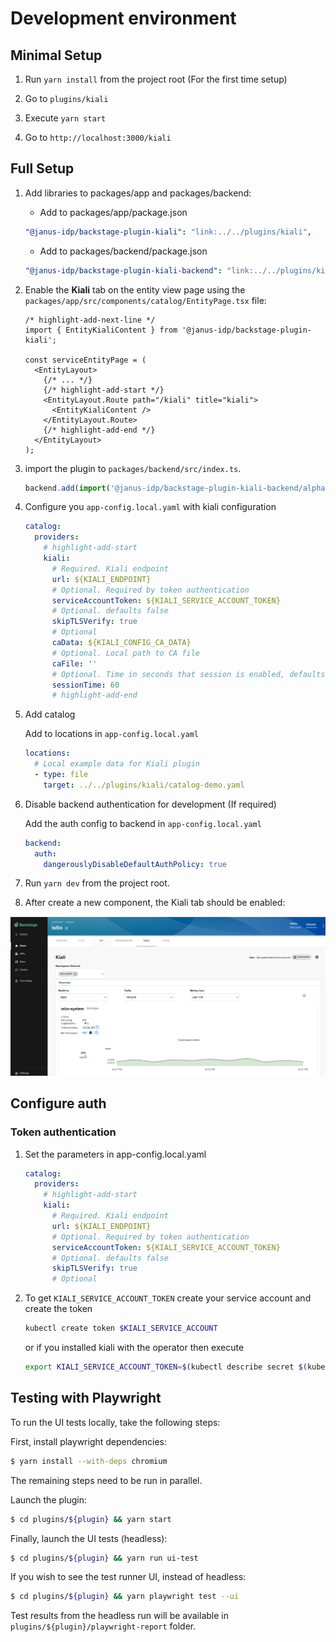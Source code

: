 # Development environment

## Minimal Setup

1. Run `yarn install` from the project root (For the first time setup)

2. Go to `plugins/kiali`

3. Execute `yarn start`

4. Go to `http://localhost:3000/kiali`

## Full Setup

1. Add libraries to packages/app and packages/backend:

   - Add to packages/app/package.json

   ```yaml title="packages/app/package.json"
   "@janus-idp/backstage-plugin-kiali": "link:../../plugins/kiali",
   ```

   - Add to packages/backend/package.json

   ```yaml title="packages/backend/package.json"
   "@janus-idp/backstage-plugin-kiali-backend": "link:../../plugins/kiali-backend",
   ```

2. Enable the **Kiali** tab on the entity view page using the `packages/app/src/components/catalog/EntityPage.tsx` file:

   ```tsx title="packages/app/src/components/catalog/EntityPage.tsx"
   /* highlight-add-next-line */
   import { EntityKialiContent } from '@janus-idp/backstage-plugin-kiali';

   const serviceEntityPage = (
     <EntityLayout>
       {/* ... */}
       {/* highlight-add-start */}
       <EntityLayout.Route path="/kiali" title="kiali">
         <EntityKialiContent />
       </EntityLayout.Route>
       {/* highlight-add-end */}
     </EntityLayout>
   );
   ```

3. import the plugin to `packages/backend/src/index.ts`.

   ```typescript title="packages/backend/src/index.ts"
   backend.add(import('@janus-idp/backstage-plugin-kiali-backend/alpha'));
   ```

4. Configure you `app-config.local.yaml` with kiali configuration

   ```yaml
   catalog:
     providers:
       # highlight-add-start
       kiali:
         # Required. Kiali endpoint
         url: ${KIALI_ENDPOINT}
         # Optional. Required by token authentication
         serviceAccountToken: ${KIALI_SERVICE_ACCOUNT_TOKEN}
         # Optional. defaults false
         skipTLSVerify: true
         # Optional
         caData: ${KIALI_CONFIG_CA_DATA}
         # Optional. Local path to CA file
         caFile: ''
         # Optional. Time in seconds that session is enabled, defaults to 1 minute.
         sessionTime: 60
         # highlight-add-end
   ```

5. Add catalog

   Add to locations in `app-config.local.yaml`

   ```yaml
   locations:
     # Local example data for Kiali plugin
     - type: file
       target: ../../plugins/kiali/catalog-demo.yaml
   ```

6. Disable backend authentication for development (If required)

   Add the auth config to backend in `app-config.local.yaml`

   ```yaml
   backend:
     auth:
       dangerouslyDisableDefaultAuthPolicy: true
   ```

7. Run `yarn dev` from the project root.
8. After create a new component, the Kiali tab should be enabled:

![catalog-list](./images/kiali-tab-backstage.png)

## Configure auth

### Token authentication

1. Set the parameters in app-config.local.yaml

   ```yaml
   catalog:
     providers:
       # highlight-add-start
       kiali:
         # Required. Kiali endpoint
         url: ${KIALI_ENDPOINT}
         # Optional. Required by token authentication
         serviceAccountToken: ${KIALI_SERVICE_ACCOUNT_TOKEN}
         # Optional. defaults false
         skipTLSVerify: true
         # Optional
   ```

2. To get `KIALI_SERVICE_ACCOUNT_TOKEN` create your service account and create the token

   ```bash
   kubectl create token $KIALI_SERVICE_ACCOUNT
   ```

   or if you installed kiali with the operator then execute

   ```bash
   export KIALI_SERVICE_ACCOUNT_TOKEN=$(kubectl describe secret $(kubectl get secret -n istio-system | grep kiali-service-account-token | cut -d" " -f1) -n istio-system | grep token: | cut -d ":" -f2 | sed 's/^ *//')
   ```

## Testing with Playwright

To run the UI tests locally, take the following steps:

First, install playwright dependencies:

```bash
$ yarn install --with-deps chromium
```

The remaining steps need to be run in parallel.

Launch the plugin:

```bash
$ cd plugins/${plugin} && yarn start
```

Finally, launch the UI tests (headless):

```bash
$ cd plugins/${plugin} && yarn run ui-test
```

If you wish to see the test runner UI, instead of headless:

```bash
$ cd plugins/${plugin} && yarn playwright test --ui
```

Test results from the headless run will be available in `plugins/${plugin}/playwright-report` folder.
